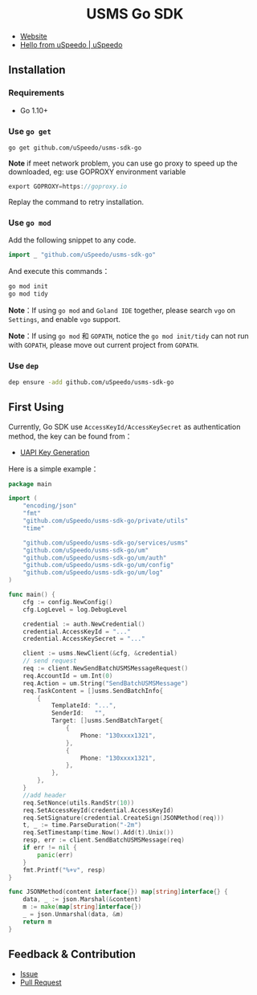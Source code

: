 <h1 align="center">USMS Go SDK</h1>

- [Website](https://uspeedo.com)
- [Hello from uSpeedo | uSpeedo](https://docs.uspeedo.com)

## Installation

### Requirements

- Go 1.10+

### Use `go get`

```bash
go get github.com/uSpeedo/usms-sdk-go
```

**Note** if meet network problem, you can use go proxy to speed up the downloaded, eg: use GOPROXY environment variable

```go
export GOPROXY=https://goproxy.io
```

Replay the command to retry installation.

### Use `go mod`

Add the following snippet to any code.

```go
import _ "github.com/uSpeedo/usms-sdk-go"
```

And execute this commands：

```bash
go mod init
go mod tidy
```

**Note**：If using `go mod` and `Goland IDE` together, please search `vgo` on `Settings`, and enable `vgo` support.

**Note**：If using `go mod` 和 `GOPATH`, notice the `go mod init/tidy` can not run with `GOPATH`, please move out current project from `GOPATH`.

### Use `dep`

```bash
dep ensure -add github.com/uSpeedo/usms-sdk-go
```

## First Using

Currently, Go SDK use `AccessKeyId/AccessKeySecret` as authentication method, the key can be found from：

- [UAPI Key Generation](https://console.uspeedo.com/dashboard)

Here is a simple example：

```go
package main

import (
	"encoding/json"
	"fmt"
	"github.com/uSpeedo/usms-sdk-go/private/utils"
	"time"

	"github.com/uSpeedo/usms-sdk-go/services/usms"
	"github.com/uSpeedo/usms-sdk-go/um"
	"github.com/uSpeedo/usms-sdk-go/um/auth"
	"github.com/uSpeedo/usms-sdk-go/um/config"
	"github.com/uSpeedo/usms-sdk-go/um/log"
)

func main() {
	cfg := config.NewConfig()
	cfg.LogLevel = log.DebugLevel

	credential := auth.NewCredential()
	credential.AccessKeyId = "..."
	credential.AccessKeySecret = "..."

	client := usms.NewClient(&cfg, &credential)
	// send request
	req := client.NewSendBatchUSMSMessageRequest()
	req.AccountId = um.Int(0)
	req.Action = um.String("SendBatchUSMSMessage")
	req.TaskContent = []usms.SendBatchInfo{
		{
			TemplateId: "...",
			SenderId:   "",
			Target: []usms.SendBatchTarget{
				{
					Phone: "130xxxx1321",
				},
				{
					Phone: "130xxxx1321",
				},
			},
		},
	}
	//add header
	req.SetNonce(utils.RandStr(10))
	req.SetAccessKeyId(credential.AccessKeyId)
	req.SetSignature(credential.CreateSign(JSONMethod(req)))
	t, _ := time.ParseDuration("-2m")
	req.SetTimestamp(time.Now().Add(t).Unix())
	resp, err := client.SendBatchUSMSMessage(req)
	if err != nil {
		panic(err)
	}
	fmt.Printf("%+v", resp)
}

func JSONMethod(content interface{}) map[string]interface{} {
	data, _ := json.Marshal(&content)
	m := make(map[string]interface{})
	_ = json.Unmarshal(data, &m)
	return m
}


```

## Feedback & Contribution

- [Issue](https://github.com/uSpeedo/usms-gosdk/issues)
- [Pull Request](https://github.com/uSpeedo/usms-gosdk/pulls)
